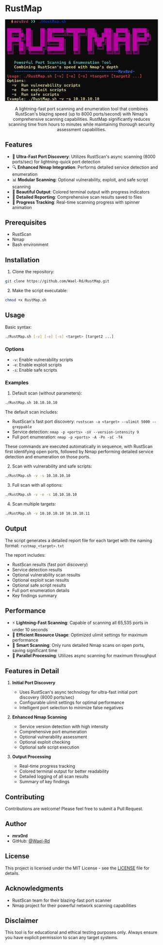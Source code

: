 # RustMap

<div align="center">

![RustMap Banner](https://github.com/Wael-Rd/RustMap/blob/main/rustmapV0.png)

A lightning-fast port scanning and enumeration tool that combines RustScan's blazing speed (up to 8000 ports/second) with Nmap's comprehensive scanning capabilities. RustMap significantly reduces scanning time from hours to minutes while maintaining thorough security assessment capabilities.

</div>

## Features

- 🚀 **Ultra-Fast Port Discovery**: Utilizes RustScan's async scanning (8000 ports/sec) for lightning-quick port detection
- 🔍 **Enhanced Nmap Integration**: Performs detailed service detection and enumeration
- 📊 **Modular Scanning**: Optional vulnerability, exploit, and safe script scanning
- 🎨 **Beautiful Output**: Colored terminal output with progress indicators
- 📝 **Detailed Reporting**: Comprehensive scan results saved to files
- 🔄 **Progress Tracking**: Real-time scanning progress with spinner animation

## Prerequisites

- RustScan
- Nmap
- Bash environment

## Installation

1. Clone the repository:
```bash
git clone https://github.com/Wael-Rd/RustMap.git
```

2. Make the script executable:
```bash
chmod +x RustMap.sh
```

## Usage

Basic syntax:
```bash
./RustMap.sh [-v] [-e] [-s] <target> [target2 ...]
```

### Options

- `-v`: Enable vulnerability scripts
- `-e`: Enable exploit scripts
- `-s`: Enable safe scripts

### Examples

1. Default scan (without parameters):
```bash
./RustMap.sh 10.10.10.10
```
The default scan includes:
- RustScan's fast port discovery: `rustscan -a <target> --ulimit 5000 --greppable`
- Service detection: `nmap -p <ports> -sV --version-intensity 9`
- Full port enumeration: `nmap -p <ports> -A -Pn -sC -T4`

These commands are executed automatically in sequence, with RustScan first identifying open ports, followed by Nmap performing detailed service detection and enumeration on those ports.

2. Scan with vulnerability and safe scripts:
```bash
./RustMap.sh -v -s 10.10.10.10
```

3. Full scan with all options:
```bash
./RustMap.sh -v -e -s 10.10.10.10
```

4. Scan multiple targets:
```bash
./RustMap.sh -v 10.10.10.10 10.10.10.11
```

## Output

The script generates a detailed report file for each target with the naming format: `rustmap_<target>.txt`

The report includes:
- RustScan results (fast port discovery)
- Service detection results
- Optional vulnerability scan results
- Optional exploit scan results
- Optional safe script results
- Full port enumeration details
- Key findings summary

## Performance

- ⚡ **Lightning-Fast Scanning**: Capable of scanning all 65,535 ports in under 10 seconds
- 🔄 **Efficient Resource Usage**: Optimized ulimit settings for maximum performance
- 🎯 **Smart Scanning**: Only runs detailed Nmap scans on open ports, saving significant time
- 💪 **Parallel Processing**: Utilizes async scanning for maximum throughput

## Features in Detail

1. **Initial Port Discovery**
   - Uses RustScan's async technology for ultra-fast initial port discovery (8000 ports/sec)
   - Configurable ulimit settings for optimal performance
   - Intelligent port selection to minimize false negatives

2. **Enhanced Nmap Scanning**
   - Service version detection with high intensity
   - Comprehensive port enumeration
   - Optional vulnerability assessment
   - Optional exploit checking
   - Optional safe script execution

3. **Output Processing**
   - Real-time progress tracking
   - Colored terminal output for better readability
   - Detailed logging of all scan results
   - Summary of key findings

## Contributing

Contributions are welcome! Please feel free to submit a Pull Request.

## Author

- **mrx0rd**
- GitHub: [@Wael-Rd](https://github.com/Wael-Rd)

## License

This project is licensed under the MIT License - see the [LICENSE](LICENSE) file for details.

## Acknowledgments

- RustScan team for their blazing-fast port scanner
- Nmap project for their powerful network scanning capabilities

## Disclaimer

This tool is for educational and ethical testing purposes only. Always ensure you have explicit permission to scan any target systems.
